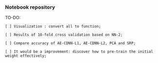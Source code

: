 ### Notebook repository

TO-DO:

    [ ] Visualization : convert all to function;

    [ ] Results of 10-fold cross validation based on NN-2;
    
    [ ] Compare accuracy of AE-CDNN-L1, AE-CDNN-L2, PCA and SRP;
    
    [ ] It would be a improvement: discover how to pre-train the initial weight effectively;


